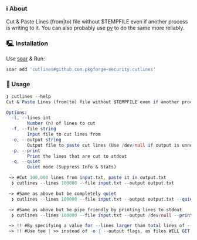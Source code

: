 ### ℹ️ About
Cut & Paste Lines (from|to) file without $TEMPFILE even if another process is writing to it. You can also probably use [pv](https://www.ivarch.com/programs/pv.shtml) to do the same more reliably.

### 🖳 Installation
Use [soar](https://github.com/pkgforge/soar) & Run:
```bash
soar add 'cutlines#github.com.pkgforge-security.cutlines'
```

### 🧰 Usage
```mathematica
❯ cutlines --help
Cut & Paste Lines (from|to) file without $TEMPFILE even if another process is writing to it

Options:
  -l, --lines int
        Number (n) of lines to cut
  -f, --file string
        Input file to cut lines from
  -o, --output string
        Output file to paste cut lines (Use /dev/null if output is unneeded)
  -p, --print
        Print the lines that are cut to stdout
  -q, --quiet
        Quiet mode (Suppress Info & Stats)

 ~> #Cut 100,000 lines from input.txt, paste it in output.txt
  ❯ cutlines --lines 100000 --file input.txt --output output.txt

 ~> #Same as above but be completely quiet
  ❯ cutlines --lines 100000 --file input.txt --output output.txt --quiet

 ~> #Same as above but be pipe friendly by printing lines to stdout
  ❯ cutlines --lines 100000 --file input.txt --output /dev/null --print --quiet

 ~> !! #By specifying a value for --lines larger than total lines of --file input.txt, you will completetly cut all lines from input.txt
 ~> !! #Use tee | >> instead of -o | --output flags, as files WILL GET CORRUPTED if they are being written using os file locks.
```